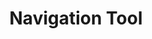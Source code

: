 ---
word: "true"

types: "word"

title: "Navigation Tool"

categories: ['']

tags: ['Navigation', 'Tool']

arabic: 'أداة للإبحار والتجول'

arexps: []

enwords: ['Navigation Tool']

enexps: []

arlexicons: 'أ'

enlexicons: 'N'

authors: ['Ruqayya Roshdy']

translators: ['']

citations: 'مقدمة في حوسبة اللغة العربية'

sources: 'مركز الملك عبدالله بن عبدالعزيز الدولي لخدمة اللغة العربية'

slug: ""
---